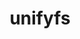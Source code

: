 ---
title: "unifyfs"
layout: cache
categories: [package, develop-2024-01-07]
meta: {"versions": ["2.0"], "compilers": ["gcc@=11.1.0", "gcc@=11.4.0", "gcc@=9.4.0", "oneapi@=2023.2.0"], "oss": ["ubuntu20.04"], "platforms": ["linux"], "targets": ["neoverse_v1", "ppc64le", "x86_64_v3"], "stacks": ["data-vis-sdk", "e4s", "e4s-neoverse_v1", "e4s-oneapi", "e4s-power", "root"], "num_specs": 7, "num_specs_by_stack": {"root": 7, "e4s-neoverse_v1": 1, "e4s-power": 1, "data-vis-sdk": 2, "e4s": 2, "e4s-oneapi": 1}}
spec_details: [{"hash": "k7ueng6adsd3z7ew3z4woehklfnekyqg", "compiler": "gcc@=11.4.0", "versions": ["2.0"], "os": "ubuntu20.04", "platform": "linux", "target": "neoverse_v1", "variants": ["+auto-mount", "~boostsys", "build_system=autotools", "+fortran", "~pmi", "~pmix", "~preload", "+spath"], "stacks": ["root", "e4s-neoverse_v1"], "size": "-", "tarball": "https://binaries.spack.io/releases/develop-2024-01-07/build_cache/linux-ubuntu20.04-neoverse_v1/gcc-11.4.0/unifyfs-2.0/linux-ubuntu20.04-neoverse_v1-gcc-11.4.0-unifyfs-2.0-k7ueng6adsd3z7ew3z4woehklfnekyqg.spack"}, {"hash": "zud45hp56h4xj47e7qucqwqpfyfjpyux", "compiler": "gcc@=9.4.0", "versions": ["2.0"], "os": "ubuntu20.04", "platform": "linux", "target": "ppc64le", "variants": ["+auto-mount", "~boostsys", "build_system=autotools", "+fortran", "~pmi", "~pmix", "~preload", "+spath"], "stacks": ["e4s-power", "root"], "size": "-", "tarball": "https://binaries.spack.io/releases/develop-2024-01-07/build_cache/linux-ubuntu20.04-ppc64le/gcc-9.4.0/unifyfs-2.0/linux-ubuntu20.04-ppc64le-gcc-9.4.0-unifyfs-2.0-zud45hp56h4xj47e7qucqwqpfyfjpyux.spack"}, {"hash": "ky7hmb2zxeo4ld5ruvncgp7sp7zkgr5n", "compiler": "gcc@=11.1.0", "versions": ["2.0"], "os": "ubuntu20.04", "platform": "linux", "target": "x86_64_v3", "variants": ["+auto-mount", "~boostsys", "build_system=autotools", "+fortran", "~pmi", "~pmix", "~preload", "+spath"], "stacks": ["root", "data-vis-sdk"], "size": "-", "tarball": "https://binaries.spack.io/releases/develop-2024-01-07/build_cache/linux-ubuntu20.04-x86_64_v3/gcc-11.1.0/unifyfs-2.0/linux-ubuntu20.04-x86_64_v3-gcc-11.1.0-unifyfs-2.0-ky7hmb2zxeo4ld5ruvncgp7sp7zkgr5n.spack"}, {"hash": "4vh3kvbykfgm3kmepvpgeqtxrkpxd7oi", "compiler": "gcc@=11.1.0", "versions": ["2.0"], "os": "ubuntu20.04", "platform": "linux", "target": "x86_64_v3", "variants": ["+auto-mount", "~boostsys", "build_system=autotools", "+fortran", "~pmi", "~pmix", "~preload", "+spath"], "stacks": ["root", "data-vis-sdk"], "size": "-", "tarball": "https://binaries.spack.io/releases/develop-2024-01-07/build_cache/linux-ubuntu20.04-x86_64_v3/gcc-11.1.0/unifyfs-2.0/linux-ubuntu20.04-x86_64_v3-gcc-11.1.0-unifyfs-2.0-4vh3kvbykfgm3kmepvpgeqtxrkpxd7oi.spack"}, {"hash": "waprdzdfn4nlevjmnuyxbh6v4vsrlzsf", "compiler": "gcc@=11.4.0", "versions": ["2.0"], "os": "ubuntu20.04", "platform": "linux", "target": "x86_64_v3", "variants": ["+auto-mount", "~boostsys", "build_system=autotools", "+fortran", "~pmi", "~pmix", "~preload", "+spath"], "stacks": ["e4s", "root"], "size": "-", "tarball": "https://binaries.spack.io/releases/develop-2024-01-07/build_cache/linux-ubuntu20.04-x86_64_v3/gcc-11.4.0/unifyfs-2.0/linux-ubuntu20.04-x86_64_v3-gcc-11.4.0-unifyfs-2.0-waprdzdfn4nlevjmnuyxbh6v4vsrlzsf.spack"}, {"hash": "umcfcitod3p4f2b2dixdef5b7isy7uty", "compiler": "gcc@=11.4.0", "versions": ["2.0"], "os": "ubuntu20.04", "platform": "linux", "target": "x86_64_v3", "variants": ["+auto-mount", "~boostsys", "build_system=autotools", "+fortran", "~pmi", "~pmix", "~preload", "+spath"], "stacks": ["e4s", "root"], "size": "-", "tarball": "https://binaries.spack.io/releases/develop-2024-01-07/build_cache/linux-ubuntu20.04-x86_64_v3/gcc-11.4.0/unifyfs-2.0/linux-ubuntu20.04-x86_64_v3-gcc-11.4.0-unifyfs-2.0-umcfcitod3p4f2b2dixdef5b7isy7uty.spack"}, {"hash": "nz3tjbetxtdmxkbsnp6cwggd2iv5tntm", "compiler": "oneapi@=2023.2.0", "versions": ["2.0"], "os": "ubuntu20.04", "platform": "linux", "target": "x86_64_v3", "variants": ["+auto-mount", "~boostsys", "build_system=autotools", "+fortran", "~pmi", "~pmix", "~preload", "+spath"], "stacks": ["root", "e4s-oneapi"], "size": "-", "tarball": "https://binaries.spack.io/releases/develop-2024-01-07/build_cache/linux-ubuntu20.04-x86_64_v3/oneapi-2023.2.0/unifyfs-2.0/linux-ubuntu20.04-x86_64_v3-oneapi-2023.2.0-unifyfs-2.0-nz3tjbetxtdmxkbsnp6cwggd2iv5tntm.spack"}]
---